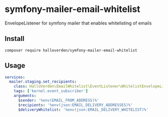 # symfony-mailer-email-whitelist
EnvelopeListener for symfony mailer that enables whitelisting of emails

## Install

`composer require halloverden/symfony-mailer-email-whitelist`

## Usage

```yaml
services:
  mailer.staging.set_recipients:
    class: HalloVerden\EmailWhitelist\EventListener\WhitelistEnvelopeListener
    tags: ['kernel.event_subscriber']
    arguments:
      $sender: '%env(EMAIL_FROM_ADDRESS)%'
      $recipients: '%env(json:EMAIL_DELIVERY_ADDRESSES)%'
      $deliveryWhitelist: '%env(json:EMAIL_DELIVERY_WHITELIST)%'
```
